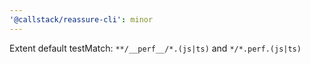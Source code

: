 ```yaml
---
'@callstack/reassure-cli': minor
---
```


Extent default testMatch: `**/__perf__/*.(js|ts)` and `*/*.perf.(js|ts)`
